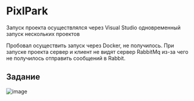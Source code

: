 # PixlPark

 Запуск проекта осуществлялся через Visual Studio одновременный запуск нескольких проектов

Пробовал осуществить запуск через Docker, не получилось. 
При запуске проекта сервер и клиент не видят сервер RabbitMq из-за чего не получилось отправить сообщений в Rabbit.

## Задание
![image](https://user-images.githubusercontent.com/64854956/228746078-30b46684-7943-41ef-bd6d-9803449f3f35.png)
